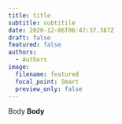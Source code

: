```yaml
---
title: title
subtitle: subtitile
date: 2020-12-06T06:47:37.387Z
draft: false
featured: false
authors:
  - Authors
image:
  filename: featured
  focal_point: Smart
  preview_only: false
---
```

Body **Body**